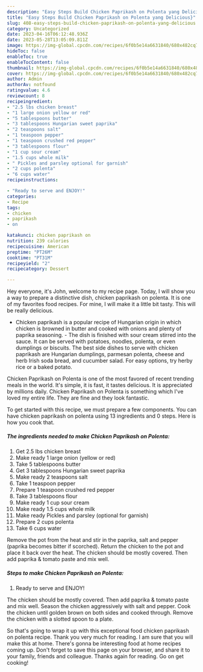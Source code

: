 ```yaml
---
description: "Easy Steps Build Chicken Paprikash on Polenta yang Delicious}"
title: "Easy Steps Build Chicken Paprikash on Polenta yang Delicious}"
slug: 408-easy-steps-build-chicken-paprikash-on-polenta-yang-delicious
category: Uncategorized
date: 2023-04-16T06:12:48.936Z
date: 2023-05-28T13:05:09.811Z
image: https://img-global.cpcdn.com/recipes/6f0b5e14a6631840/680x482cq70/chicken-paprikash-on-polenta-recipe-main-photo.jpg
hideToc: false
enableToc: true
enableTocContent: false
thumbnail: https://img-global.cpcdn.com/recipes/6f0b5e14a6631840/680x482cq70/chicken-paprikash-on-polenta-recipe-main-photo.jpg
cover: https://img-global.cpcdn.com/recipes/6f0b5e14a6631840/680x482cq70/chicken-paprikash-on-polenta-recipe-main-photo.jpg
author: Admin
authorAv: notfound
ratingvalue: 4.6
reviewcount: 8
recipeingredient:
- "2.5 lbs chicken breast"
- "1 large onion yellow or red"
- "5 tablespoons butter"
- "3 tablespoons Hungarian sweet paprika"
- "2 teaspoons salt"
- "1 teaspoon pepper"
- "1 teaspoon crushed red pepper"
- "3 tablespoons flour"
- "1 cup sour cream"
- "1.5 cups whole milk"
- " Pickles and parsley optional for garnish"
- "2 cups polenta"
- "6 cups water"
recipeinstructions:

- "Ready to serve and ENJOY!"
categories:
- Recipe
tags:
- chicken
- paprikash
- on

katakunci: chicken paprikash on 
nutrition: 239 calories
recipecuisine: American
preptime: "PT26M"
cooktime: "PT31M"
recipeyield: "2"
recipecategory: Dessert

---
```



Hey everyone, it's John, welcome to my recipe page. Today, I will show you a way to prepare a distinctive dish, chicken paprikash on polenta. It is one of my favorites food recipes. For mine, I will make it a little bit tasty. This will be really delicious.

- Chicken paprikash is a popular recipe of Hungarian origin in which chicken is browned in butter and cooked with onions and plenty of paprika seasoning. - The dish is finished with sour cream stirred into the sauce. It can be served with potatoes, noodles, polenta, or even dumplings or biscuits. The best side dishes to serve with chicken paprikash are Hungarian dumplings, parmesan polenta, cheese and herb Irish soda bread, and cucumber salad. For easy options, try herby rice or a baked potato.

Chicken Paprikash on Polenta is one of the most favored of recent trending meals in the world. It's simple, it is fast, it tastes delicious. It is appreciated by millions daily. Chicken Paprikash on Polenta is something which I've loved my entire life. They are fine and they look fantastic.


To get started with this recipe, we must prepare a few components. You can have chicken paprikash on polenta using 13 ingredients and 0 steps. Here is how you cook that.

<!--inarticleads1-->

##### The ingredients needed to make Chicken Paprikash on Polenta:

1. Get 2.5 lbs chicken breast
1. Make ready 1 large onion (yellow or red)
1. Take 5 tablespoons butter
1. Get 3 tablespoons Hungarian sweet paprika
1. Make ready 2 teaspoons salt
1. Take 1 teaspoon pepper
1. Prepare 1 teaspoon crushed red pepper
1. Take 3 tablespoons flour
1. Make ready 1 cup sour cream
1. Make ready 1.5 cups whole milk
1. Make ready  Pickles and parsley (optional for garnish)
1. Prepare 2 cups polenta
1. Take 6 cups water


Remove the pot from the heat and stir in the paprika, salt and pepper (paprika becomes bitter if scorched). Return the chicken to the pot and place it back over the heat. The chicken should be mostly covered. Then add paprika &amp; tomato paste and mix well. 

<!--inarticleads2-->

##### Steps to make Chicken Paprikash on Polenta:


1. Ready to serve and ENJOY!

The chicken should be mostly covered. Then add paprika &amp; tomato paste and mix well. Season the chicken aggressively with salt and pepper. Cook the chicken until golden brown on both sides and cooked through. Remove the chicken with a slotted spoon to a plate. 

So that's going to wrap it up with this exceptional food chicken paprikash on polenta recipe. Thank you very much for reading. I am sure that you will make this at home. There's gonna be interesting food at home recipes coming up. Don't forget to save this page on your browser, and share it to your family, friends and colleague. Thanks again for reading. Go on get cooking!

